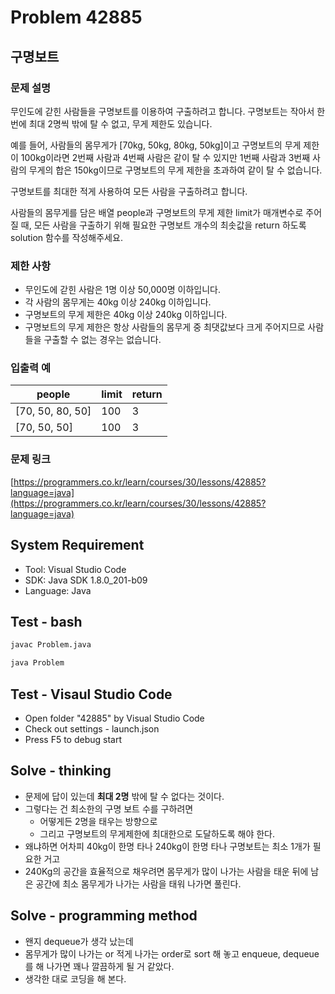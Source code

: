 # Problem 42885

## 구명보트

### 문제 설명

무인도에 갇힌 사람들을 구명보트를 이용하여 구출하려고 합니다. 구명보트는 작아서 한 번에 최대 2명씩 밖에 탈 수 없고, 무게 제한도 있습니다.

예를 들어, 사람들의 몸무게가 [70kg, 50kg, 80kg, 50kg]이고 구명보트의 무게 제한이 100kg이라면 2번째 사람과 4번째 사람은 같이 탈 수 있지만 1번째 사람과 3번째 사람의 무게의 합은 150kg이므로 구명보트의 무게 제한을 초과하여 같이 탈 수 없습니다.

구명보트를 최대한 적게 사용하여 모든 사람을 구출하려고 합니다.

사람들의 몸무게를 담은 배열 people과 구명보트의 무게 제한 limit가 매개변수로 주어질 때, 모든 사람을 구출하기 위해 필요한 구명보트 개수의 최솟값을 return 하도록 solution 함수를 작성해주세요.

### 제한 사항

- 무인도에 갇힌 사람은 1명 이상 50,000명 이하입니다.
- 각 사람의 몸무게는 40kg 이상 240kg 이하입니다.
- 구명보트의 무게 제한은 40kg 이상 240kg 이하입니다.
- 구명보트의 무게 제한은 항상 사람들의 몸무게 중 최댓값보다 크게 주어지므로 사람들을 구출할 수 없는 경우는 없습니다.

### 입출력 예

|people|limit|return|
|------|-----|------|
|[70, 50, 80, 50]|100|3|
|[70, 50, 50]|100|3|

### 문제 링크

[https://programmers.co.kr/learn/courses/30/lessons/42885?language=java](https://programmers.co.kr/learn/courses/30/lessons/42885?language=java)

## System Requirement

- Tool: Visual Studio Code
- SDK: Java SDK 1.8.0_201-b09
- Language: Java

## Test - bash

```bash
javac Problem.java
```

```bash
java Problem
```

## Test - Visaul Studio Code

- Open folder "42885" by Visual Studio Code
- Check out settings - launch.json
- Press F5 to debug start

## Solve - thinking

- 문제에 답이 있는데 **최대 2명** 밖에 탈 수 없다는 것이다.
- 그렇다는 건 최소한의 구명 보트 수를 구하려면
  - 어떻게든 2명을 태우는 방향으로
  - 그리고 구명보트의 무게제한에 최대한으로 도달하도록 해야 한다.
- 왜냐하면 어차피 40kg이 한명 타나 240kg이 한명 타나 구명보트는 최소 1개가 필요한 거고
- 240Kg의 공간을 효율적으로 채우려면 몸무게가 많이 나가는 사람을 태운 뒤에 남은 공간에 최소 몸무게가 나가는 사람을 태워 나가면 풀린다.

## Solve - programming method

- 왠지 dequeue가 생각 났는데
- 몸무게가 많이 나가는 or 적게 나가는 order로 sort 해 놓고 enqueue, dequeue를 해 나가면 꽤나 깔끔하게 될 거 같았다.
- 생각한 대로 코딩을 해 본다.